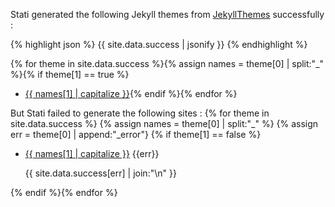 Stati generated the following Jekyll themes from [JekyllThemes](http://jekyllthemes.org/) successfully : 

{% highlight json %}
{{ site.data.success | jsonify }}
{% endhighlight %}

{% for theme in site.data.success %}{% assign names = theme[0] | split:"_" %}{% if theme[1] == true %}
- [{{ names[1] | capitalize }}](https://github.com/{{names[0]}}/{{names[1]}}){% endif %}{% endfor %}

But Stati failed to generate the following sites : 
{% for theme in site.data.success %}
{% assign names = theme[0] | split:"_" %}
{% assign err = theme[0] | append:"_error"}
{% if theme[1] == false %}
- [{{ names[1] | capitalize }}](https://github.com/{{names[0]}}/{{names[1]}}) {{err}}

  {{ site.data.success[err] | join:"\n" }}
  
{% endif %}{% endfor %}